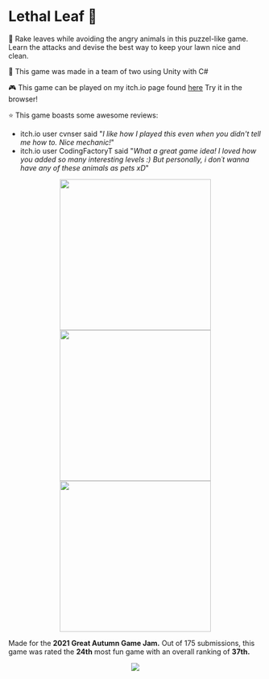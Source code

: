 # Lethal Leaf 🍂
👾 Rake leaves while avoiding the angry animals in this puzzel-like game. Learn the attacks and devise the best way to keep your lawn nice and clean.

👷 This game was made in a team of two using Unity with C#

🎮 This game can be played on my itch.io page found [here](https://coopgod.itch.io/lethal-leaf) Try it in the browser!

⭐ This game boasts some awesome reviews:
- itch.io user cvnser said "*I like how I played this even when you didn't tell me how to. Nice mechanic!*"
- itch.io user CodingFactoryT said "*What a great game idea! I loved how you added so many interesting levels :) But personally, i don´t wanna have any of these animals as pets xD*"

 <p align="center">
 <img src="https://user-images.githubusercontent.com/57197353/200153701-59962ec2-84c3-4907-802f-f6a3960285f0.png" width="300px">
 <img src="https://user-images.githubusercontent.com/57197353/200153718-9dcb070e-9edb-4ce1-8d6c-f653d5729f34.png" width="300px">
 <img src="https://user-images.githubusercontent.com/57197353/173146410-1cd39089-8b83-4fff-a450-579f651deae9.png" width="300px">
</p>

Made for the **2021 Great Autumn Game Jam.** Out of 175 submissions, this game was rated the **24th** most fun game with an overall ranking of **37th.**

<p align="center">
 <img src="https://user-images.githubusercontent.com/57197353/200155426-b58b65a8-6791-4b9b-aa5a-31f694e5c6e9.png">
</p>
